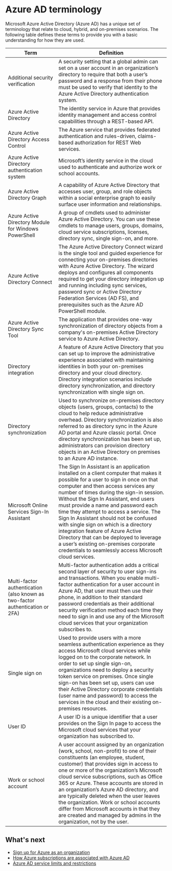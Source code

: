 <properties
    pageTitle="Azure AD terminology | Microsoft Azure"
    description="Terms and definitions related to Azure Active Directory."
    services="active-directory"
    documentationCenter=""
    authors="curtand"
    manager="stevenpo"
    editor=""/>

<tags
    ms.service="active-directory"
    ms.workload="identity"
    ms.tgt_pltfrm="na"
    ms.devlang="na"
    ms.topic="article"
    ms.date="12/01/2015"
    ms.author="curtand"/>

# Azure AD terminology

Microsoft Azure Active Directory (Azure AD) has a unique set of terminology that relate to cloud, hybrid, and on-premises scenarios. The following table defines these terms to provide you with a basic understanding for how they are used.

 Term  | Definition
------------- | -------------
Additional security verification | A security setting that a global admin can set on a user account in an organization’s directory to require that both a user’s password and a response from their phone must be used to verify that identity to the Azure Active Directory authentication system.
Azure Active Directory | The identity service in Azure that provides identity management and access control capabilities through a REST-based API.
Azure Active Directory Access Control | The Azure service that provides federated authentication and rules-driven, claims-based authorization for REST Web services.
Azure Active Directory authentication system | Microsoft’s identity service in the cloud used to authenticate and authorize work or school accounts.
Azure Active Directory Graph | A capability of Azure Active Directory that accesses user, group, and role objects within a social enterprise graph to easily surface user information and relationships.
Azure Active Directory Module for Windows PowerShell | A group of cmdlets used to administer Azure Active Directory. You can use these cmdlets to manage users, groups, domains, cloud service subscriptions, licenses, directory sync, single sign-on, and more.
Azure Active Directory Connect | The Azure Active Directory Connect wizard is the single tool and guided experience for connecting your on-premises directories with Azure Active Directory. The wizard deploys and configures all components required to get your directory integration up and running including sync services, password sync or Active Directory Federation Services (AD FS), and prerequisites such as the Azure AD PowerShell module.
Azure Active Directory Sync Tool | The application that provides one-way synchronization of directory objects from a company's on-premises Active Directory service to Azure Active Directory.
Directory integration | A feature of Azure Active Directory that you can set up to improve the administrative experience associated with maintaining identities in both your on-premises directory and your cloud directory. Directory integration scenarios include directory synchronization, and directory synchronization with single sign on.
Directory synchronization | Used to synchronize on-premises directory objects (users, groups, contacts) to the cloud to help reduce administrative overhead. Directory synchronization is also referred to as directory sync in the Azure AD portal and Azure classic portal. Once directory synchronization has been set up, administrators can provision directory objects in an Active Directory on premises to an Azure AD instance.
Microsoft Online Services Sign-In Assistant | The Sign In Assistant is an application installed on a client computer that makes it possible for a user to sign in once on that computer and then access services any number of times during the sign-in session. Without the Sign In Assistant, end users must provide a name and password each time they attempt to access a service. The Sign In Assistant should not be confused with single sign on which is a directory integration feature of Azure Active Directory that can be deployed to leverage a user’s existing on-premises corporate credentials to seamlessly access Microsoft cloud services.
Multi-factor authentication (also known as two-factor authentication or 2FA) | Multi-factor authentication adds a critical second layer of security to user sign-ins and transactions. When you enable multi-factor authentication for a user account in Azure AD, that user must then use their phone, in addition to their standard password credentials as their additional security verification method each time they need to sign in and use any of the Microsoft cloud services that your organization subscribes to.
Single sign on | Used to provide users with a more seamless authentication experience as they access Microsoft cloud services while logged on to the corporate network. In order to set up single sign-on, organizations need to deploy a security token service on premises. Once single sign-on has been set up, users can use their Active Directory corporate credentials (user name and password) to access the services in the cloud and their existing on-premises resources.
User ID | A user ID is a unique identifier that a user provides on the Sign In page to access the Microsoft cloud services that your organization has subscribed to.
Work or school account | A user account assigned by an organization (work, school, non-profit) to one of their constituents (an employee, student, customer) that provides sign in access to one or more of the organization’s Microsoft cloud service subscriptions, such as Office 365 or Azure. These accounts are stored in an organization’s Azure AD directory, and are typically deleted when the user leaves the organization. Work or school accounts differ from Microsoft accounts in that they are created and managed by admins in the organization, not by the user.

## What's next
- [Sign up for Azure as an organization](sign-up-organization.md)
- [How Azure subscriptions are associated with Azure AD](active-directory-how-subscriptions-associated-directory.md)
- [Azure AD service limits and restrictions](active-directory-service-limits-restrictions.md)


